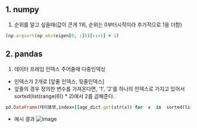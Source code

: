 


## 1. numpy
1) 순위를 알고 싶을때(값이 큰게 1위, 순위는 0부터시작이라 추가적으로 1을 더함)
```ruby
(np.argsort(np.abs(eigen[0, :]))[::-1] + 1)
```

## 2. pandas
1) 데이터 프레임 인덱스 주어줄때 다중인덱싱
- 인덱스가 2개로  [앞줄 인덱스, 뒷줄인덱스]
- 앞줄의 경우 정의한 변수를 가져온다면,  '1', '2'를 하나의 인덱스로 가지고 있어서 sorted(list(range(6)) * 2)에서 2를 곱해준다. 
```ruby
pd.DataFrame(테이블명,index=[[age_dict.get(str(x)) for  x  in  sorted(list(range(6)) * 2)],['1', '2'] * 6], columns=컬럼명)
```
- 예시 결과
![image](https://user-images.githubusercontent.com/45659433/166664419-fcec99fd-e885-4d5b-a918-fca10ecee24f.png)
<!--stackedit_data:
eyJoaXN0b3J5IjpbLTE3NzcyMTU3NTQsLTIxNTM5NDg1N119
-->